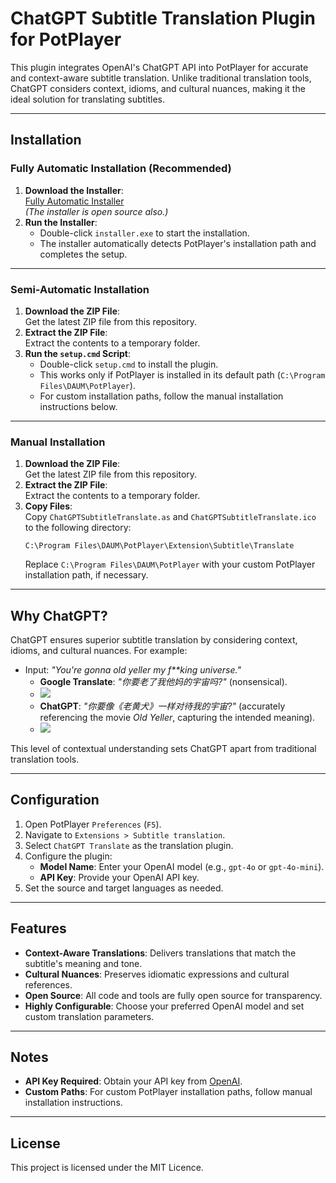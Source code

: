 # ChatGPT Subtitle Translation Plugin for PotPlayer

This plugin integrates OpenAI's ChatGPT API into PotPlayer for accurate and context-aware subtitle translation. Unlike traditional translation tools, ChatGPT considers context, idioms, and cultural nuances, making it the ideal solution for translating subtitles.

---

## Installation

### Fully Automatic Installation (Recommended)
1. **Download the Installer**:  
   [Fully Automatic Installer](https://github.com/Felix3322/PotPlayer_Chatgpt_Translate/releases/download/exe_installer/installer.exe)  
   *(The installer is open source also.)*  
2. **Run the Installer**:  
   - Double-click `installer.exe` to start the installation.  
   - The installer automatically detects PotPlayer's installation path and completes the setup.  

---

### Semi-Automatic Installation
1. **Download the ZIP File**:  
   Get the latest ZIP file from this repository.  
2. **Extract the ZIP File**:  
   Extract the contents to a temporary folder.  
3. **Run the `setup.cmd` Script**:  
   - Double-click `setup.cmd` to install the plugin.  
   - This works only if PotPlayer is installed in its default path (`C:\Program Files\DAUM\PotPlayer`).  
   - For custom installation paths, follow the manual installation instructions below.

---

### Manual Installation
1. **Download the ZIP File**:  
   Get the latest ZIP file from this repository.  
2. **Extract the ZIP File**:  
   Extract the contents to a temporary folder.  
3. **Copy Files**:  
   Copy `ChatGPTSubtitleTranslate.as` and `ChatGPTSubtitleTranslate.ico` to the following directory:  
   ```
   C:\Program Files\DAUM\PotPlayer\Extension\Subtitle\Translate
   ```
   Replace `C:\Program Files\DAUM\PotPlayer` with your custom PotPlayer installation path, if necessary.

---

## Why ChatGPT?

ChatGPT ensures superior subtitle translation by considering context, idioms, and cultural nuances. For example:

- Input: *"You're gonna old yeller my f**king universe."*  
  - **Google Translate**: *"你要老了我他妈的宇宙吗?"* (nonsensical).
  - ![](https://github.com/Felix3322/PotPlayer_Chatgpt_Translate/blob/master/readme_res/Google%20translate.png)
  - **ChatGPT**: *"你要像《老黄犬》一样对待我的宇宙?"* (accurately referencing the movie *Old Yeller*, capturing the intended meaning).  
  - ![](https://github.com/Felix3322/PotPlayer_Chatgpt_Translate/blob/master/readme_res/Chatgpt.png)

This level of contextual understanding sets ChatGPT apart from traditional translation tools.

---

## Configuration

1. Open PotPlayer `Preferences` (`F5`).
2. Navigate to `Extensions > Subtitle translation`.
3. Select `ChatGPT Translate` as the translation plugin.
4. Configure the plugin:
   - **Model Name**: Enter your OpenAI model (e.g., `gpt-4o` or `gpt-4o-mini`).
   - **API Key**: Provide your OpenAI API key.
5. Set the source and target languages as needed.

---

## Features

- **Context-Aware Translations**: Delivers translations that match the subtitle's meaning and tone.  
- **Cultural Nuances**: Preserves idiomatic expressions and cultural references.  
- **Open Source**: All code and tools are fully open source for transparency.  
- **Highly Configurable**: Choose your preferred OpenAI model and set custom translation parameters.  

---

## Notes

- **API Key Required**: Obtain your API key from [OpenAI](https://platform.openai.com/account/api-keys).  
- **Custom Paths**: For custom PotPlayer installation paths, follow manual installation instructions.

---

## License

This project is licensed under the MIT Licence.

